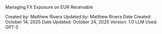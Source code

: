 Managing FX Exposure on EUR Receivable

Created by: Matthew Rivera
Updated by: Matthew Rivera
Date Created: October 14, 2025
Date Updated: October 24, 2025
Version: 1.0
LLM Used: GPT-5
